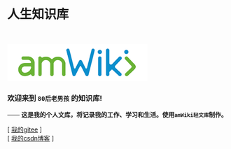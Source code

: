 # 人生知识库

<br>

![欢迎使用amWiki！](amWiki/images/logo.png "欢迎使用amWiki！")  

### 欢迎来到 `80后老男孩` 的知识库! 
—— **这是我的个人文库，将记录我的工作、学习和生活。使用`amWiki轻文库`制作。**  

[ [我的gitee](https://gitee.com/gunge204) ]  
[ [我的csdn博客](https://blog.csdn.net/weixin_41034400?spm=1000.2115.3001.5343) ] 


